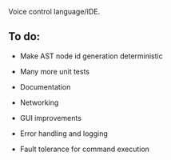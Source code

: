 Voice control language/IDE.

<h2>To do:</h2>

* Make AST node id generation deterministic

* Many more unit tests

* Documentation

* Networking

* GUI improvements

* Error handling and logging

* Fault tolerance for command execution